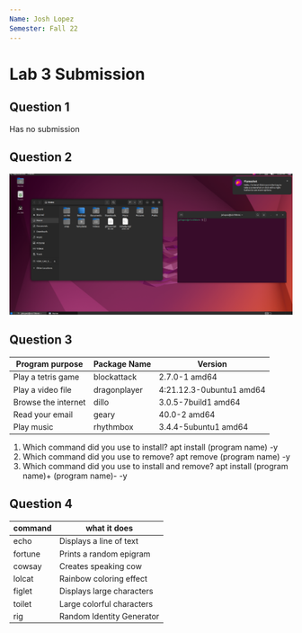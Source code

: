 ```yaml
---
Name: Josh Lopez
Semester: Fall 22
---
```


# Lab 3 Submission

## Question 1
Has no submission


## Question 2

![gnome](Lab3.1.png)

## Question 3

| Program purpose     | Package Name | Version                  |
| ------------------- | ------------ | ------------------------ |
| Play a tetris game  | blockattack  | 2.7.0-1 amd64            |
| Play a video file   | dragonplayer | 4:21.12.3-0ubuntu1 amd64 |
| Browse the internet | dillo        | 3.0.5-7build1 amd64      |
| Read your email     | geary        | 40.0-2 amd64             |
| Play music          | rhythmbox    | 3.4.4-5ubuntu1 amd64     |


1. Which command did you use to install?
        apt install (program name) -y
2. Which command did you use to remove?
        apt remove (program name) -y
3. Which command did you use to install and remove?
        apt install (program name)+ (program name)- -y

## Question 4

| command | what it does               |
| ------- | -------------------------- |
| echo    | Displays a line of text    |
| fortune | Prints a random epigram    |
| cowsay  | Creates speaking cow       |
| lolcat  | Rainbow coloring effect    |
| figlet  | Displays large characters  |
| toilet  | Large colorful characters |
| rig     | Random Identity Generator  |